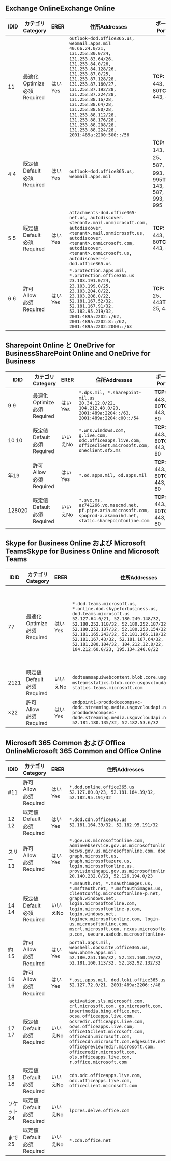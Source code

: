 <!--THIS FILE IS AUTOMATICALLY GENERATED. MANUAL CHANGES WILL BE OVERWRITTEN.-->
<!--Please contact the Office 365 Endpoints team with any questions.-->
<!--USGovDoD endpoints version 2020052800-->
<!--File generated 2020-06-13 17:00:10.1695-->

## <a name="exchange-online"></a><span data-ttu-id="7e5b5-101">Exchange Online</span><span class="sxs-lookup"><span data-stu-id="7e5b5-101">Exchange Online</span></span>

<span data-ttu-id="7e5b5-102">ID</span><span class="sxs-lookup"><span data-stu-id="7e5b5-102">ID</span></span> | <span data-ttu-id="7e5b5-103">カテゴリ</span><span class="sxs-lookup"><span data-stu-id="7e5b5-103">Category</span></span> | <span data-ttu-id="7e5b5-104">ER</span><span class="sxs-lookup"><span data-stu-id="7e5b5-104">ER</span></span> | <span data-ttu-id="7e5b5-105">住所</span><span class="sxs-lookup"><span data-stu-id="7e5b5-105">Addresses</span></span> | <span data-ttu-id="7e5b5-106">ポート</span><span class="sxs-lookup"><span data-stu-id="7e5b5-106">Ports</span></span>
-- | -------------------- | --- | ---------------------------------------------------------------------------------------------------------------------------------------------------------------------------------------------------------------------------------------------------------------------------------------------------------------------------------------------------------------------------------------------- | -------------------------------
<span data-ttu-id="7e5b5-107">1</span><span class="sxs-lookup"><span data-stu-id="7e5b5-107">1</span></span> | <span data-ttu-id="7e5b5-108">最適化</span><span class="sxs-lookup"><span data-stu-id="7e5b5-108">Optimize</span></span><BR><span data-ttu-id="7e5b5-109">必須</span><span class="sxs-lookup"><span data-stu-id="7e5b5-109">Required</span></span> | <span data-ttu-id="7e5b5-110">はい</span><span class="sxs-lookup"><span data-stu-id="7e5b5-110">Yes</span></span> | `outlook-dod.office365.us, webmail.apps.mil`<BR>`40.66.24.0/21, 131.253.80.0/24, 131.253.83.64/26, 131.253.84.0/26, 131.253.84.128/26, 131.253.87.0/25, 131.253.87.128/28, 131.253.87.160/27, 131.253.87.192/28, 131.253.87.224/28, 131.253.88.16/28, 131.253.88.64/28, 131.253.88.80/28, 131.253.88.112/28, 131.253.88.176/28, 131.253.88.208/28, 131.253.88.224/28, 2001:489a:2200:500::/56` | <span data-ttu-id="7e5b5-111">**TCP:** 443、80</span><span class="sxs-lookup"><span data-stu-id="7e5b5-111">**TCP:** 443, 80</span></span>
<span data-ttu-id="7e5b5-112">4 </span><span class="sxs-lookup"><span data-stu-id="7e5b5-112">4</span></span> | <span data-ttu-id="7e5b5-113">既定値</span><span class="sxs-lookup"><span data-stu-id="7e5b5-113">Default</span></span><BR><span data-ttu-id="7e5b5-114">必須</span><span class="sxs-lookup"><span data-stu-id="7e5b5-114">Required</span></span> | <span data-ttu-id="7e5b5-115">はい</span><span class="sxs-lookup"><span data-stu-id="7e5b5-115">Yes</span></span> | `outlook-dod.office365.us, webmail.apps.mil` | <span data-ttu-id="7e5b5-116">**TCP:** 143、25、587、993、995</span><span class="sxs-lookup"><span data-stu-id="7e5b5-116">**TCP:** 143, 25, 587, 993, 995</span></span>
<span data-ttu-id="7e5b5-117">5 </span><span class="sxs-lookup"><span data-stu-id="7e5b5-117">5</span></span> | <span data-ttu-id="7e5b5-118">既定値</span><span class="sxs-lookup"><span data-stu-id="7e5b5-118">Default</span></span><BR><span data-ttu-id="7e5b5-119">必須</span><span class="sxs-lookup"><span data-stu-id="7e5b5-119">Required</span></span> | <span data-ttu-id="7e5b5-120">はい</span><span class="sxs-lookup"><span data-stu-id="7e5b5-120">Yes</span></span> | `attachments-dod.office365-net.us, autodiscover.<tenant>.mail.onmicrosoft.com, autodiscover.<tenant>.mail.onmicrosoft.us, autodiscover.<tenant>.onmicrosoft.com, autodiscover.<tenant>.onmicrosoft.us, autodiscover-s-dod.office365.us` | <span data-ttu-id="7e5b5-121">**TCP:** 443、80</span><span class="sxs-lookup"><span data-stu-id="7e5b5-121">**TCP:** 443, 80</span></span>
<span data-ttu-id="7e5b5-122">6 </span><span class="sxs-lookup"><span data-stu-id="7e5b5-122">6</span></span> | <span data-ttu-id="7e5b5-123">許可</span><span class="sxs-lookup"><span data-stu-id="7e5b5-123">Allow</span></span><BR><span data-ttu-id="7e5b5-124">必須</span><span class="sxs-lookup"><span data-stu-id="7e5b5-124">Required</span></span> | <span data-ttu-id="7e5b5-125">はい</span><span class="sxs-lookup"><span data-stu-id="7e5b5-125">Yes</span></span> | `*.protection.apps.mil, *.protection.office365.us`<BR>`23.103.191.0/24, 23.103.199.0/25, 23.103.204.0/22, 23.103.208.0/22, 52.181.167.52/32, 52.181.167.91/32, 52.182.95.219/32, 2001:489a:2202::/62, 2001:489a:2202:8::/62, 2001:489a:2202:2000::/63` | <span data-ttu-id="7e5b5-126">**TCP:** 25、443</span><span class="sxs-lookup"><span data-stu-id="7e5b5-126">**TCP:** 25, 443</span></span>

## <a name="sharepoint-online-and-onedrive-for-business"></a><span data-ttu-id="7e5b5-127">Sharepoint Online と OneDrive for Business</span><span class="sxs-lookup"><span data-stu-id="7e5b5-127">SharePoint Online and OneDrive for Business</span></span>

<span data-ttu-id="7e5b5-128">ID</span><span class="sxs-lookup"><span data-stu-id="7e5b5-128">ID</span></span> | <span data-ttu-id="7e5b5-129">カテゴリ</span><span class="sxs-lookup"><span data-stu-id="7e5b5-129">Category</span></span> | <span data-ttu-id="7e5b5-130">ER</span><span class="sxs-lookup"><span data-stu-id="7e5b5-130">ER</span></span> | <span data-ttu-id="7e5b5-131">住所</span><span class="sxs-lookup"><span data-stu-id="7e5b5-131">Addresses</span></span> | <span data-ttu-id="7e5b5-132">ポート</span><span class="sxs-lookup"><span data-stu-id="7e5b5-132">Ports</span></span>
-- | -------------------- | --- | ------------------------------------------------------------------------------------------------------------------- | ----------------
<span data-ttu-id="7e5b5-133">9 </span><span class="sxs-lookup"><span data-stu-id="7e5b5-133">9</span></span> | <span data-ttu-id="7e5b5-134">最適化</span><span class="sxs-lookup"><span data-stu-id="7e5b5-134">Optimize</span></span><BR><span data-ttu-id="7e5b5-135">必須</span><span class="sxs-lookup"><span data-stu-id="7e5b5-135">Required</span></span> | <span data-ttu-id="7e5b5-136">はい</span><span class="sxs-lookup"><span data-stu-id="7e5b5-136">Yes</span></span> | `*.dps.mil, *.sharepoint-mil.us`<BR>`20.34.12.0/22, 104.212.48.0/23, 2001:489a:2204::/63, 2001:489a:2204:c00::/54` | <span data-ttu-id="7e5b5-137">**TCP:** 443、80</span><span class="sxs-lookup"><span data-stu-id="7e5b5-137">**TCP:** 443, 80</span></span>
<span data-ttu-id="7e5b5-138">10  </span><span class="sxs-lookup"><span data-stu-id="7e5b5-138">10</span></span> | <span data-ttu-id="7e5b5-139">既定値</span><span class="sxs-lookup"><span data-stu-id="7e5b5-139">Default</span></span><BR><span data-ttu-id="7e5b5-140">必須</span><span class="sxs-lookup"><span data-stu-id="7e5b5-140">Required</span></span> | <span data-ttu-id="7e5b5-141">いいえ</span><span class="sxs-lookup"><span data-stu-id="7e5b5-141">No</span></span> | `*.wns.windows.com, g.live.com, odc.officeapps.live.com, officeclient.microsoft.com, oneclient.sfx.ms` | <span data-ttu-id="7e5b5-142">**TCP:** 443、80</span><span class="sxs-lookup"><span data-stu-id="7e5b5-142">**TCP:** 443, 80</span></span>
<span data-ttu-id="7e5b5-143">年</span><span class="sxs-lookup"><span data-stu-id="7e5b5-143">19</span></span> | <span data-ttu-id="7e5b5-144">許可</span><span class="sxs-lookup"><span data-stu-id="7e5b5-144">Allow</span></span><BR><span data-ttu-id="7e5b5-145">必須</span><span class="sxs-lookup"><span data-stu-id="7e5b5-145">Required</span></span> | <span data-ttu-id="7e5b5-146">はい</span><span class="sxs-lookup"><span data-stu-id="7e5b5-146">Yes</span></span> | `*.od.apps.mil, od.apps.mil` | <span data-ttu-id="7e5b5-147">**TCP:** 443、80</span><span class="sxs-lookup"><span data-stu-id="7e5b5-147">**TCP:** 443, 80</span></span>
<span data-ttu-id="7e5b5-148">1280</span><span class="sxs-lookup"><span data-stu-id="7e5b5-148">20</span></span> | <span data-ttu-id="7e5b5-149">既定値</span><span class="sxs-lookup"><span data-stu-id="7e5b5-149">Default</span></span><BR><span data-ttu-id="7e5b5-150">必須</span><span class="sxs-lookup"><span data-stu-id="7e5b5-150">Required</span></span> | <span data-ttu-id="7e5b5-151">いいえ</span><span class="sxs-lookup"><span data-stu-id="7e5b5-151">No</span></span> | `*.svc.ms, az741266.vo.msecnd.net, pf.pipe.aria.microsoft.com, spoprod-a.akamaihd.net, static.sharepointonline.com` | <span data-ttu-id="7e5b5-152">**TCP:** 443、80</span><span class="sxs-lookup"><span data-stu-id="7e5b5-152">**TCP:** 443, 80</span></span>

## <a name="skype-for-business-online-and-microsoft-teams"></a><span data-ttu-id="7e5b5-153">Skype for Business Online および Microsoft Teams</span><span class="sxs-lookup"><span data-stu-id="7e5b5-153">Skype for Business Online and Microsoft Teams</span></span>

<span data-ttu-id="7e5b5-154">ID</span><span class="sxs-lookup"><span data-stu-id="7e5b5-154">ID</span></span> | <span data-ttu-id="7e5b5-155">カテゴリ</span><span class="sxs-lookup"><span data-stu-id="7e5b5-155">Category</span></span> | <span data-ttu-id="7e5b5-156">ER</span><span class="sxs-lookup"><span data-stu-id="7e5b5-156">ER</span></span> | <span data-ttu-id="7e5b5-157">住所</span><span class="sxs-lookup"><span data-stu-id="7e5b5-157">Addresses</span></span> | <span data-ttu-id="7e5b5-158">ポート</span><span class="sxs-lookup"><span data-stu-id="7e5b5-158">Ports</span></span>
-- | -------------------- | --- | -------------------------------------------------------------------------------------------------------------------------------------------------------------------------------------------------------------------------------------------------------------------------------------------------------------------------------------------------------- | -----------------------------------------------
<span data-ttu-id="7e5b5-159">7</span><span class="sxs-lookup"><span data-stu-id="7e5b5-159">7</span></span> | <span data-ttu-id="7e5b5-160">最適化</span><span class="sxs-lookup"><span data-stu-id="7e5b5-160">Optimize</span></span><BR><span data-ttu-id="7e5b5-161">必須</span><span class="sxs-lookup"><span data-stu-id="7e5b5-161">Required</span></span> | <span data-ttu-id="7e5b5-162">はい</span><span class="sxs-lookup"><span data-stu-id="7e5b5-162">Yes</span></span> | `*.dod.teams.microsoft.us, *.online.dod.skypeforbusiness.us, dod.teams.microsoft.us`<BR>`52.127.64.0/21, 52.180.249.148/32, 52.180.252.118/32, 52.180.252.187/32, 52.180.253.137/32, 52.180.253.154/32, 52.181.165.243/32, 52.181.166.119/32, 52.181.167.43/32, 52.181.167.64/32, 52.181.200.104/32, 104.212.32.0/22, 104.212.60.0/23, 195.134.240.0/22` | <span data-ttu-id="7e5b5-163">**TCP:** 443</span><span class="sxs-lookup"><span data-stu-id="7e5b5-163">**TCP:** 443</span></span><BR><span data-ttu-id="7e5b5-164">**UDP:** 3478、3479、3480、3481</span><span class="sxs-lookup"><span data-stu-id="7e5b5-164">**UDP:** 3478, 3479, 3480, 3481</span></span>
<span data-ttu-id="7e5b5-165"> 21</span><span class="sxs-lookup"><span data-stu-id="7e5b5-165">21</span></span> | <span data-ttu-id="7e5b5-166">既定値</span><span class="sxs-lookup"><span data-stu-id="7e5b5-166">Default</span></span><BR><span data-ttu-id="7e5b5-167">必須</span><span class="sxs-lookup"><span data-stu-id="7e5b5-167">Required</span></span> | <span data-ttu-id="7e5b5-168">いいえ</span><span class="sxs-lookup"><span data-stu-id="7e5b5-168">No</span></span> | `dodteamsapuiwebcontent.blob.core.usgovcloudapi.net, msteamsstatics.blob.core.usgovcloudapi.net, statics.teams.microsoft.com` | <span data-ttu-id="7e5b5-169">**TCP:** 443</span><span class="sxs-lookup"><span data-stu-id="7e5b5-169">**TCP:** 443</span></span>
<span data-ttu-id="7e5b5-170">×</span><span class="sxs-lookup"><span data-stu-id="7e5b5-170">22</span></span> | <span data-ttu-id="7e5b5-171">許可</span><span class="sxs-lookup"><span data-stu-id="7e5b5-171">Allow</span></span><BR><span data-ttu-id="7e5b5-172">必須</span><span class="sxs-lookup"><span data-stu-id="7e5b5-172">Required</span></span> | <span data-ttu-id="7e5b5-173">はい</span><span class="sxs-lookup"><span data-stu-id="7e5b5-173">Yes</span></span> | `endpoint1-proddodcecompsvc-dodc.streaming.media.usgovcloudapi.net, endpoint1-proddodeacompsvc-dode.streaming.media.usgovcloudapi.net`<BR>`52.181.180.135/32, 52.182.53.6/32` | <span data-ttu-id="7e5b5-174">**TCP:** 443</span><span class="sxs-lookup"><span data-stu-id="7e5b5-174">**TCP:** 443</span></span>

## <a name="microsoft-365-common-and-office-online"></a><span data-ttu-id="7e5b5-175">Microsoft 365 Common および Office Online</span><span class="sxs-lookup"><span data-stu-id="7e5b5-175">Microsoft 365 Common and Office Online</span></span>

<span data-ttu-id="7e5b5-176">ID</span><span class="sxs-lookup"><span data-stu-id="7e5b5-176">ID</span></span> | <span data-ttu-id="7e5b5-177">カテゴリ</span><span class="sxs-lookup"><span data-stu-id="7e5b5-177">Category</span></span> | <span data-ttu-id="7e5b5-178">ER</span><span class="sxs-lookup"><span data-stu-id="7e5b5-178">ER</span></span> | <span data-ttu-id="7e5b5-179">住所</span><span class="sxs-lookup"><span data-stu-id="7e5b5-179">Addresses</span></span> | <span data-ttu-id="7e5b5-180">ポート</span><span class="sxs-lookup"><span data-stu-id="7e5b5-180">Ports</span></span>
-- | ------------------- | --- | ---------------------------------------------------------------------------------------------------------------------------------------------------------------------------------------------------------------------------------------------------------------------------------------------------------------------------------------------------------------------------------------------- | ----------------
<span data-ttu-id="7e5b5-181">#</span><span class="sxs-lookup"><span data-stu-id="7e5b5-181">11</span></span> | <span data-ttu-id="7e5b5-182">許可</span><span class="sxs-lookup"><span data-stu-id="7e5b5-182">Allow</span></span><BR><span data-ttu-id="7e5b5-183">必須</span><span class="sxs-lookup"><span data-stu-id="7e5b5-183">Required</span></span> | <span data-ttu-id="7e5b5-184">はい</span><span class="sxs-lookup"><span data-stu-id="7e5b5-184">Yes</span></span> | `*.dod.online.office365.us`<BR>`52.127.80.0/23, 52.181.164.39/32, 52.182.95.191/32` | <span data-ttu-id="7e5b5-185">**TCP:** 443</span><span class="sxs-lookup"><span data-stu-id="7e5b5-185">**TCP:** 443</span></span>
<span data-ttu-id="7e5b5-186">12 </span><span class="sxs-lookup"><span data-stu-id="7e5b5-186">12</span></span> | <span data-ttu-id="7e5b5-187">既定値</span><span class="sxs-lookup"><span data-stu-id="7e5b5-187">Default</span></span><BR><span data-ttu-id="7e5b5-188">必須</span><span class="sxs-lookup"><span data-stu-id="7e5b5-188">Required</span></span> | <span data-ttu-id="7e5b5-189">はい</span><span class="sxs-lookup"><span data-stu-id="7e5b5-189">Yes</span></span> | `*.dod.cdn.office365.us`<BR>`52.181.164.39/32, 52.182.95.191/32` | <span data-ttu-id="7e5b5-190">**TCP:** 443</span><span class="sxs-lookup"><span data-stu-id="7e5b5-190">**TCP:** 443</span></span>
<span data-ttu-id="7e5b5-191">スリー</span><span class="sxs-lookup"><span data-stu-id="7e5b5-191">13</span></span> | <span data-ttu-id="7e5b5-192">許可</span><span class="sxs-lookup"><span data-stu-id="7e5b5-192">Allow</span></span><BR><span data-ttu-id="7e5b5-193">必須</span><span class="sxs-lookup"><span data-stu-id="7e5b5-193">Required</span></span> | <span data-ttu-id="7e5b5-194">はい</span><span class="sxs-lookup"><span data-stu-id="7e5b5-194">Yes</span></span> | `*.gov.us.microsoftonline.com, adminwebservice.gov.us.microsoftonline.com, becws.gov.us.microsoftonline.com, dod-graph.microsoft.us, graph.microsoftazure.us, login.microsoftonline.us, provisioningapi.gov.us.microsoftonline.com`<BR>`20.140.232.0/23, 52.126.194.0/23` | <span data-ttu-id="7e5b5-195">**TCP:** 443</span><span class="sxs-lookup"><span data-stu-id="7e5b5-195">**TCP:** 443</span></span>
<span data-ttu-id="7e5b5-196">14 </span><span class="sxs-lookup"><span data-stu-id="7e5b5-196">14</span></span> | <span data-ttu-id="7e5b5-197">既定値</span><span class="sxs-lookup"><span data-stu-id="7e5b5-197">Default</span></span><BR><span data-ttu-id="7e5b5-198">必須</span><span class="sxs-lookup"><span data-stu-id="7e5b5-198">Required</span></span> | <span data-ttu-id="7e5b5-199">いいえ</span><span class="sxs-lookup"><span data-stu-id="7e5b5-199">No</span></span> | `*.msauth.net, *.msauthimages.us, *.msftauth.net, *.msftauthimages.us, clientconfig.microsoftonline-p.net, graph.windows.net, login.microsoftonline.com, login.microsoftonline-p.com, login.windows.net, loginex.microsoftonline.com, login-us.microsoftonline.com, mscrl.microsoft.com, nexus.microsoftonline-p.com, secure.aadcdn.microsoftonline-p.com` | <span data-ttu-id="7e5b5-200">**TCP:** 443</span><span class="sxs-lookup"><span data-stu-id="7e5b5-200">**TCP:** 443</span></span>
<span data-ttu-id="7e5b5-201">約</span><span class="sxs-lookup"><span data-stu-id="7e5b5-201">15</span></span> | <span data-ttu-id="7e5b5-202">許可</span><span class="sxs-lookup"><span data-stu-id="7e5b5-202">Allow</span></span><BR><span data-ttu-id="7e5b5-203">必須</span><span class="sxs-lookup"><span data-stu-id="7e5b5-203">Required</span></span> | <span data-ttu-id="7e5b5-204">はい</span><span class="sxs-lookup"><span data-stu-id="7e5b5-204">Yes</span></span> | `portal.apps.mil, webshell.dodsuite.office365.us, www.ohome.apps.mil`<BR>`52.180.251.166/32, 52.181.160.19/32, 52.181.160.113/32, 52.182.92.132/32` | <span data-ttu-id="7e5b5-205">**TCP:** 443</span><span class="sxs-lookup"><span data-stu-id="7e5b5-205">**TCP:** 443</span></span>
<span data-ttu-id="7e5b5-206">16 </span><span class="sxs-lookup"><span data-stu-id="7e5b5-206">16</span></span> | <span data-ttu-id="7e5b5-207">許可</span><span class="sxs-lookup"><span data-stu-id="7e5b5-207">Allow</span></span><BR><span data-ttu-id="7e5b5-208">必須</span><span class="sxs-lookup"><span data-stu-id="7e5b5-208">Required</span></span> | <span data-ttu-id="7e5b5-209">はい</span><span class="sxs-lookup"><span data-stu-id="7e5b5-209">Yes</span></span> | `*.osi.apps.mil, dod.loki.office365.us`<BR>`52.127.72.0/21, 2001:489a:2206::/48` | <span data-ttu-id="7e5b5-210">**TCP:** 443</span><span class="sxs-lookup"><span data-stu-id="7e5b5-210">**TCP:** 443</span></span>
<span data-ttu-id="7e5b5-211">17 </span><span class="sxs-lookup"><span data-stu-id="7e5b5-211">17</span></span> | <span data-ttu-id="7e5b5-212">既定値</span><span class="sxs-lookup"><span data-stu-id="7e5b5-212">Default</span></span><BR><span data-ttu-id="7e5b5-213">必須</span><span class="sxs-lookup"><span data-stu-id="7e5b5-213">Required</span></span> | <span data-ttu-id="7e5b5-214">いいえ</span><span class="sxs-lookup"><span data-stu-id="7e5b5-214">No</span></span> | `activation.sls.microsoft.com, crl.microsoft.com, go.microsoft.com, insertmedia.bing.office.net, ocsa.officeapps.live.com, ocsredir.officeapps.live.com, ocws.officeapps.live.com, office15client.microsoft.com, officecdn.microsoft.com, officecdn.microsoft.com.edgesuite.net, officepreviewredir.microsoft.com, officeredir.microsoft.com, ols.officeapps.live.com, r.office.microsoft.com` | <span data-ttu-id="7e5b5-215">**TCP:** 443、80</span><span class="sxs-lookup"><span data-stu-id="7e5b5-215">**TCP:** 443, 80</span></span>
<span data-ttu-id="7e5b5-216">18 </span><span class="sxs-lookup"><span data-stu-id="7e5b5-216">18</span></span> | <span data-ttu-id="7e5b5-217">既定値</span><span class="sxs-lookup"><span data-stu-id="7e5b5-217">Default</span></span><BR><span data-ttu-id="7e5b5-218">必須</span><span class="sxs-lookup"><span data-stu-id="7e5b5-218">Required</span></span> | <span data-ttu-id="7e5b5-219">いいえ</span><span class="sxs-lookup"><span data-stu-id="7e5b5-219">No</span></span> | `cdn.odc.officeapps.live.com, odc.officeapps.live.com, officeclient.microsoft.com` | <span data-ttu-id="7e5b5-220">**TCP:** 443、80</span><span class="sxs-lookup"><span data-stu-id="7e5b5-220">**TCP:** 443, 80</span></span>
<span data-ttu-id="7e5b5-221">ソケット</span><span class="sxs-lookup"><span data-stu-id="7e5b5-221">24</span></span> | <span data-ttu-id="7e5b5-222">既定値</span><span class="sxs-lookup"><span data-stu-id="7e5b5-222">Default</span></span><BR><span data-ttu-id="7e5b5-223">必須</span><span class="sxs-lookup"><span data-stu-id="7e5b5-223">Required</span></span> | <span data-ttu-id="7e5b5-224">いいえ</span><span class="sxs-lookup"><span data-stu-id="7e5b5-224">No</span></span> | `lpcres.delve.office.com` | <span data-ttu-id="7e5b5-225">**TCP:** 443</span><span class="sxs-lookup"><span data-stu-id="7e5b5-225">**TCP:** 443</span></span>
<span data-ttu-id="7e5b5-226">まで</span><span class="sxs-lookup"><span data-stu-id="7e5b5-226">25</span></span> | <span data-ttu-id="7e5b5-227">既定値</span><span class="sxs-lookup"><span data-stu-id="7e5b5-227">Default</span></span><BR><span data-ttu-id="7e5b5-228">必須</span><span class="sxs-lookup"><span data-stu-id="7e5b5-228">Required</span></span> | <span data-ttu-id="7e5b5-229">いいえ</span><span class="sxs-lookup"><span data-stu-id="7e5b5-229">No</span></span> | `*.cdn.office.net` | <span data-ttu-id="7e5b5-230">**TCP:** 443</span><span class="sxs-lookup"><span data-stu-id="7e5b5-230">**TCP:** 443</span></span>
